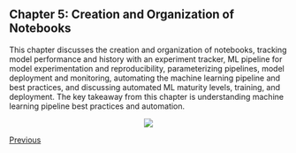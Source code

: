 ## Chapter 5: Creation and Organization of Notebooks

This chapter discusses the creation and organization of notebooks, tracking model performance and history with an experiment tracker, ML pipeline for model experimentation and reproducibility, parameterizing pipelines, model deployment and monitoring, automating the machine learning pipeline and best practices, and discussing automated ML maturity levels, training, and deployment. The key takeaway from this chapter is understanding machine learning pipeline best practices and automation.


<div align="center">
    <img src="https://showme.redstarplugin.com/s/e3STx8Yn" />
</div>

[Previous](chapter-4.md)